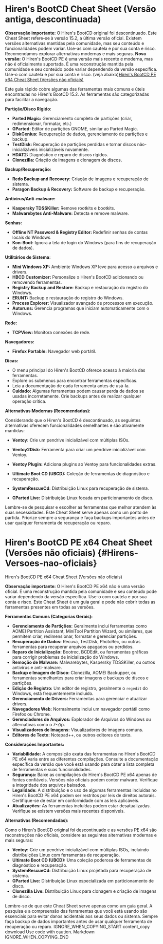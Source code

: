 

# Hiren's BootCD Cheat Sheet (Versão antiga, descontinuada)

**Observação importante:** O Hiren's BootCD original foi descontinuado. Este Cheat Sheet refere-se à versão 15.2, a última versão oficial. Existem versões alternativas mantidas pela comunidade, mas seu conteúdo e funcionalidades podem variar. Use-as com cautela e por sua conta e risco.  Recomendamos explorar alternativas modernas e mais seguras.
**Nova versão:** O Hiren's BootCD PE é uma versão mais recente e moderna, mas não é oficialmente suportada.  É uma reconstrução mantida pela comunidade e seu conteúdo pode variar dependendo da versão específica. Use-o com cautela e por sua conta e risco. (veja abaixo)[Hiren's BootCD PE x64 Cheat Sheet (Versões não oficiais)](#Hirens-Versoes-nao-oficiais)

Este guia rápido cobre algumas das ferramentas mais comuns e úteis encontradas no Hiren's BootCD 15.2.  As ferramentas são categorizadas para facilitar a navegação.

**Partição/Disco Rígido:**

* **Parted Magic:** Gerenciamento completo de partições (criar, redimensionar, formatar, etc.)
* **GParted:** Editor de partições GNOME, similar ao Parted Magic.
* **DiskGenius:** Recuperação de dados, gerenciamento de partições e backup.
* **TestDisk:** Recuperação de partições perdidas e tornar discos não-inicializáveis inicializáveis novamente.
* **HDAT2:** Diagnóstico e reparo de discos rígidos.
* **Clonezilla:** Criação de imagens e clonagem de discos.

**Backup/Recuperação:**

* **Redo Backup and Recovery:** Criação de imagens e recuperação de sistema.
* **Paragon Backup & Recovery:** Software de backup e recuperação.

**Antivirus/Anti-malware:**

* **Kaspersky TDSSKiller:** Remove rootkits e bootkits.
* **Malwarebytes Anti-Malware:** Detecta e remove malware.

**Senhas:**

* **Offline NT Password & Registry Editor:** Redefinir senhas de contas locais do Windows.
* **Kon-Boot:** Ignora a tela de login do Windows (para fins de recuperação de dados).

**Utilitários de Sistema:**

* **Mini Windows XP:** Ambiente Windows XP leve para acesso a arquivos e drivers.
* **HBCD Customizer:** Personalize o Hiren's BootCD adicionando ou removendo ferramentas.
* **Registry Backup and Restore:** Backup e restauração do registro do Windows.
* **ERUNT:** Backup e restauração do registro do Windows.
* **Process Explorer:** Visualizador avançado de processos em execução.
* **Autoruns:** Gerencia programas que iniciam automaticamente com o Windows.

**Rede:**

* **TCPView:** Monitora conexões de rede.

**Navegadores:**

* **Firefox Portable:** Navegador web portátil.

**Dicas:**

* O menu principal do Hiren's BootCD oferece acesso à maioria das ferramentas.
* Explore os submenus para encontrar ferramentas específicas.
* Leia a documentação de cada ferramenta antes de usá-la.
* **Cuidado:** Algumas ferramentas podem causar perda de dados se usadas incorretamente. Crie backups antes de realizar qualquer operação crítica.

**Alternativas Modernas (Recomendadas):**

Considerando que o Hiren's BootCD é descontinuado, as seguintes alternativas oferecem funcionalidades semelhantes e são ativamente mantidas:

* **Ventoy:** Crie um pendrive inicializável com múltiplas ISOs.
* **Ventoy2Disk:** Ferramenta para criar um pendrive inicializável com Ventoy.
* **Ventoy Plugin:** Adiciona plugins ao Ventoy para funcionalidades extras.


* **Ultimate Boot CD (UBCD):** Coleção de ferramentas de diagnóstico e recuperação.
* **SystemRescueCd:** Distribuição Linux para recuperação de sistema.
* **GParted Live:** Distribuição Linux focada em particionamento de disco.

Lembre-se de pesquisar e escolher as ferramentas que melhor atendem às suas necessidades. Este Cheat Sheet serve apenas como um ponto de partida.  Priorize sempre a segurança e faça backups importantes antes de usar qualquer ferramenta de recuperação ou reparo.


# Hiren's BootCD PE x64 Cheat Sheet (Versões não oficiais) {#Hirens-Versoes-nao-oficiais}
Hiren's BootCD PE x64 Cheat Sheet (Versões não oficiais) 


**Observação importante:** O Hiren's BootCD PE x64 não é uma versão oficial.  É uma reconstrução mantida pela comunidade e seu conteúdo pode variar dependendo da versão específica.  Use-o com cautela e por sua conta e risco. Este Cheat Sheet é um guia geral e pode não cobrir todas as ferramentas presentes em todas as versões.

**Ferramentas Comuns (Categorias Gerais):**

* **Gerenciamento de Partições:** Geralmente inclui ferramentas como AOMEI Partition Assistant, MiniTool Partition Wizard, ou similares, que permitem criar, redimensionar, formatar e gerenciar partições.
* **Recuperação de Dados:**  Recuva, TestDisk, PhotoRec, ou outras ferramentas para recuperar arquivos apagados ou perdidos.
* **Reparo de Inicialização:** Bootrec, BCDEdit, ou ferramentas gráficas para corrigir problemas de inicialização do Windows.
* **Remoção de Malware:** Malwarebytes, Kaspersky TDSSKiller, ou outros antivírus e anti-malware.
* **Backup e Imagem de Disco:**  Clonezilla, AOMEI Backupper, ou ferramentas semelhantes para criar imagens e backups de discos e partições.
* **Edição de Registro:**  Um editor de registro, geralmente o `regedit` do Windows, está frequentemente incluído.
* **Gerenciamento de Drivers:**  Ferramentas para gerenciar e atualizar drivers.
* **Navegadores Web:**  Normalmente inclui um navegador portátil como Firefox ou Chrome.
* **Gerenciadores de Arquivos:** Explorador de Arquivos do Windows ou alternativas como o 7-Zip.
* **Visualizadores de Imagens:**  Visualizadores de imagens comuns.
* **Editores de Texto:**  Notepad++, ou outros editores de texto.

**Considerações Importantes:**

* **Variabilidade:**  A composição exata das ferramentas no Hiren's BootCD PE x64 varia entre as diferentes compilações. Consulte a documentação específica da versão que você está usando para obter a lista completa de ferramentas e suas funcionalidades.
* **Segurança:** Baixe as compilações do Hiren's BootCD PE x64 apenas de fontes confiáveis. Versões não oficiais podem conter malware. Verifique a integridade dos arquivos baixados.
* **Legalidade:**  A distribuição e o uso de algumas ferramentas incluídas no Hiren's BootCD PE x64 podem ser restritos por leis de direitos autorais. Certifique-se de estar em conformidade com as leis aplicáveis.
* **Atualizações:** As ferramentas incluídas podem estar desatualizadas.  Verifique se existem versões mais recentes disponíveis.

**Alternativas (Recomendadas):**

Como o Hiren's BootCD original foi descontinuado e as versões PE x64 são reconstruções não oficiais, considere as seguintes alternativas modernas e mais seguras:

* **Ventoy:** Crie um pendrive inicializável com múltiplas ISOs, incluindo distribuições Linux com ferramentas de recuperação.
* **Ultimate Boot CD (UBCD):**  Uma coleção poderosa de ferramentas de diagnóstico e recuperação.
* **SystemRescueCd:**  Distribuição Linux projetada para recuperação de sistema.
* **GParted Live:**  Distribuição Linux especializada em particionamento de disco.
* **Clonezilla Live:** Distribuição Linux para clonagem e criação de imagens de disco.

Lembre-se de que este Cheat Sheet serve apenas como um guia geral.  A pesquisa e a compreensão das ferramentas que você está usando são essenciais para evitar danos acidentais aos seus dados ou sistema.  Sempre faça backup de dados importantes antes de usar qualquer ferramenta de recuperação ou reparo.
IGNORE_WHEN_COPYING_START
content_copy
download
Use code with caution.
Markdown
IGNORE_WHEN_COPYING_END